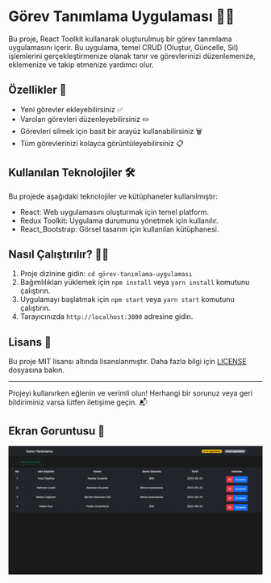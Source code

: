 # Görev Tanımlama Uygulaması 👨‍💻

Bu proje, React Toolkit kullanarak oluşturulmuş bir görev tanımlama uygulamasını içerir. Bu uygulama, temel CRUD (Oluştur, Güncelle, Sil) işlemlerini gerçekleştirmenize olanak tanır ve görevlerinizi düzenlemenize, eklemenize ve takip etmenize yardımcı olur.

## Özellikler 🚀

- Yeni görevler ekleyebilirsiniz ✅
- Varolan görevleri düzenleyebilirsiniz ✏️
- Görevleri silmek için basit bir arayüz kullanabilirsiniz 🗑️
- Tüm görevlerinizi kolayca görüntüleyebilirsiniz 📋

## Kullanılan Teknolojiler 🛠️

Bu projede aşağıdaki teknolojiler ve kütüphaneler kullanılmıştır:

- React: Web uygulamasını oluşturmak için temel platform.
- Redux Toolkit: Uygulama durumunu yönetmek için kullanılır.
- React_Bootstrap: Görsel tasarım için kullanılan kütüphanesi.

## Nasıl Çalıştırılır? 🏃‍♀️

1. Proje dizinine gidin: `cd görev-tanımlama-uygulaması`
2. Bağımlılıkları yüklemek için `npm install` veya `yarn install` komutunu çalıştırın.
3. Uygulamayı başlatmak için `npm start` veya `yarn start` komutunu çalıştırın.
4. Tarayıcınızda `http://localhost:3000` adresine gidin.

## Lisans 📝

Bu proje MIT lisansı altında lisanslanmıştır. Daha fazla bilgi için [LICENSE](LICENSE) dosyasına bakın.

---

Projeyi kullanırken eğlenin ve verimli olun! Herhangi bir sorunuz veya geri bildiriminiz varsa lütfen iletişime geçin. 📬

## Ekran Goruntusu 📸

<img src="/src/assets/Ekran Goruntusu.jpg">
